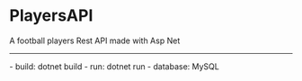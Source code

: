 # PlayersAPI
<p>A football players Rest API made with Asp Net</p>
<hr>
- build: dotnet build
- run: dotnet run
- database: MySQL
